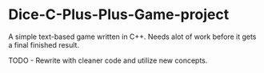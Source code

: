 Dice-C-Plus-Plus-Game-project
=============================

A simple text-based game written in C++. Needs alot of work before it gets a final finished result.

TODO - Rewrite with cleaner code and utilize new concepts.
